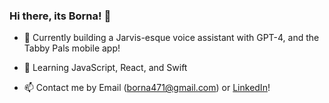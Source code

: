 ### Hi there, its Borna! 👋

- 🔭 Currently building a Jarvis-esque voice assistant with GPT-4, and the Tabby Pals mobile app! 
- 🌱 Learning JavaScript, React, and Swift

- 📫 Contact me by Email ([borna471@gmail.com](borna471@gmail.com)) or [LinkedIn](https://www.linkedin.com/in/borna-shani/)!



<!--
**borna471/borna471** is a ✨ _special_ ✨ repository because its `README.md` (this file) appears on your GitHub profile.

Here are some ideas to get you started:

- 🔭 I’m currently working on ...
- 🌱 I’m currently learning ...
- 👯 I’m looking to collaborate on ...
- 🤔 I’m looking for help with ...
- 💬 Ask me about ...
- 📫 How to reach me: ...
- 😄 Pronouns: ...
- ⚡ Fun fact: ...
-->
